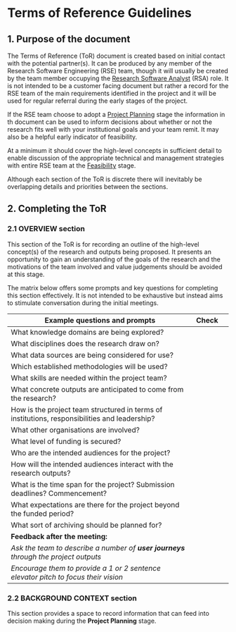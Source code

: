 # Terms of Reference Guidelines
## 1. Purpose of the document
The Terms of Reference (ToR) document is created based on initial contact with the potential partner(s). It can be produced by any member of the Research Software Engineering (RSE) team, though it will usually be created by the team member occupying the [Research Software Analyst](https://github.com/kingsdigitallab/sdlc-for-rse/blob/master/RSE_Roles/Research_Software_Analyst.md) (RSA) role. It is not intended to be a customer facing document but rather a record for the RSE team of the main requirements identified in the project and it will be used for regular referral during the early stages of the project.

If the RSE team choose to adopt a [Project Planning](https://github.com/kingsdigitallab/sdlc-for-rse/blob/master/Glossary_of_terms.md/#project-planning) stage the information in th document can be used to inform decisions about whether or not the research fits well with your institutional goals and your team remit. It may also be a helpful early indicator of feasibility.

At a minimum it should cover the high-level concepts in sufficient detail to enable discussion of the appropriate technical and management strategies with entire RSE team at the [Feasibility](https://github.com/kingsdigitallab/sdlc-for-rse/blob/master/Document_guidance/B2_Feasibility_guidance.md) stage.

Although each section of the ToR is discrete there will inevitably be overlapping details and priorities between the sections.

## 2. Completing the ToR

### 2.1 OVERVIEW section

This section of the ToR is for recording an outline of the high-level concept(s) of the research and outputs being proposed. It presents an opportunity to gain an understanding of the goals of the research and the motivations of the team involved and value judgements should be avoided at this stage.

The matrix below offers some prompts and key questions for completing this section effectively. It is not intended to be exhaustive but instead aims to stimulate conversation during the initial meetings.

|**Example questions and prompts**| **Check**  ||
|--|--|--|
|What knowledge domains are being explored?
|What disciplines does the research draw on?
|What data sources are being considered for use?
|Which established methodologies will be used?
|What skills are needed within the project team?
|What concrete outputs are anticipated to come from the research?
|How is the project team structured in terms of institutions, responsibilities and leadership?
|What other organisations are involved?
|What level of funding is secured?
|Who are the intended audiences for the project?
|How will the intended audiences interact with the research outputs?
|What is the time span for the project? Submission deadlines? Commencement?
|What expectations are there for the project beyond the funded period?
|What sort of archiving should be planned for?
|**Feedback after the meeting:**
|*Ask the team to describe a number of **user journeys** through the project outputs*
|*Encourage them to provide a 1 or 2 sentence elevator pitch to focus their vision*

### 2.2 BACKGROUND CONTEXT section

 This section provides a space to record information that can feed into decision making during the **Project Planning** stage.







<!--stackedit_data:
eyJwcm9wZXJ0aWVzIjoidGl0bGU6IFRlcm1zIG9mIFJlZmVyZW
5jZSBHdWlkYW5jZVxuYXV0aG9yOiBOZWlsIEpha2VtYW5cbmRh
dGU6ICcyMDE4LTExLTI4J1xuIiwiaGlzdG9yeSI6WzE2NzUwNj
A2NzZdfQ==
-->